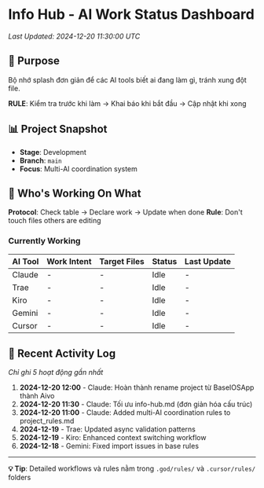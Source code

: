 # Info Hub - AI Work Status Dashboard

*Last Updated: 2024-12-20 11:30:00 UTC*

## 🎯 Purpose
Bộ nhớ splash đơn giản để các AI tools biết ai đang làm gì, tránh xung đột file.

**RULE**: Kiểm tra trước khi làm → Khai báo khi bắt đầu → Cập nhật khi xong

## 📊 Project Snapshot
- **Stage**: Development
- **Branch**: `main` 
- **Focus**: Multi-AI coordination system

## 🔄 Who's Working On What

**Protocol**: Check table → Declare work → Update when done
**Rule**: Don't touch files others are editing

### Currently Working
| AI Tool | Work Intent | Target Files | Status | Last Update |
|---------|-------------|--------------|--------|-------------|
| Claude | - | - | Idle | - |
| Trae | - | - | Idle | - |
| Kiro | - | - | Idle | - |
| Gemini | - | - | Idle | - |
| Cursor | - | - | Idle | - |

## 📝 Recent Activity Log
*Chỉ ghi 5 hoạt động gần nhất*

1. **2024-12-20 12:00** - Claude: Hoàn thành rename project từ BaseIOSApp thành Aivo
2. **2024-12-20 11:30** - Claude: Tối ưu info-hub.md (đơn giản hóa cấu trúc)
2. **2024-12-20 11:00** - Claude: Added multi-AI coordination rules to project_rules.md
3. **2024-12-19** - Trae: Updated async validation patterns
4. **2024-12-19** - Kiro: Enhanced context switching workflow
5. **2024-12-18** - Gemini: Fixed import issues in base rules

---

**💡 Tip**: Detailed workflows và rules nằm trong `.god/rules/` và `.cursor/rules/` folders